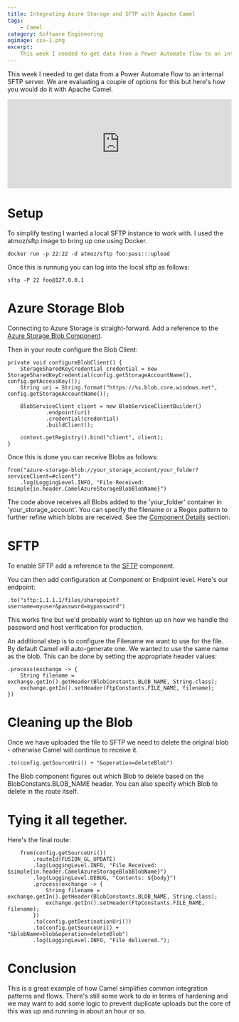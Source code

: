 ```yaml
---
title: Integrating Azure Storage and SFTP with Apache Camel
tags: 
    - Camel
category: Software Engineering
ogimage: csa-1.png
excerpt:
    This week I needed to get data from a Power Automate flow to an internal SFTP server. We are evaluating a couple of options for this but here's how you would do it with Apache Camel...
---
```


This week I needed to get data from a Power Automate flow to an internal SFTP server. We are evaluating a couple of options for this but here's how you would do it with Apache Camel.

<iframe frameborder="0" style="width:100%;height:200px;" src="https://viewer.diagrams.net/?highlight=0000ff&nav=1&title=Camel-Azure-SFTP#R3ZZRb5swEMc%2FDY%2BTwFDSPbZpuklbp2xsmvrohgt4MxxyjgD99DPlgCDUKJOmJeoT%2BHdnzv77f8iOv8zqD0YW6QPGoB3hxrXj3zlCeCIQ9tGSpiOL6%2FcdSIyKOWkEkXoGhi7TUsWwmyQSoiZVTOEG8xw2NGHSGKymaVvU06qFTGAGoo3Uc%2FpTxZR29PrKHflHUEnaV%2FZcjmSyT2awS2WM1QHyV46%2FNIjUvWX1EnQrXq9LN%2B%2F%2BleiwMAM5nTJBNV%2B%2Bhb%2B3xeP6x93Xp8Wnh4Xx3vndV%2FZSl7xhXiw1vQIQW0F4iIZSTDCXejXSW4NlHkNbxrWjMeczYmGhZ%2BEvIGr4dGVJaFFKmeZoV7Mt9OreGO2wNBs4sqHeI9IkQEfyxHAC1rqAGZBp7DwDWpLaT9ch2UPJkDfKbF9Y6b9Q3ZupvsYKjEU3VhvrHJidQpUqgqiQL5uvbK9NFZS7onP%2FVtXtSbCkezAE9XFR5yIMzcvO5db1Qh5XB43AKD3ogZ79c9mu3ppZxYlmDc5pVjFT%2Fea5NNahbkRo2t%2BncG81Pl2CZQfvXYplF2%2FNssGJlg3PadlgpvpSZu3F5PwODYILc2g40yq6%2F76%2BBKlC979JZYfjRewldnCd9Vd%2FAA%3D%3D"></iframe>

# Setup
To simplify testing I wanted a local SFTP instance to work with. I used the atmoz/sftp image to bring up one using Docker.

```
docker run -p 22:22 -d atmoz/sftp foo:pass:::upload
```

Once this is runnung you can log into the local sftp as follows:
```
sftp -P 22 foo@127.0.0.1  
```

# Azure Storage Blob

Connecting to Azure Storage is straight-forward. Add a reference to the [Azure Storage Blob Component](https://camel.apache.org/components/4.0.x/azure-storage-blob-component.html#_message_headers).

Then in your route configure the Blob Client:

```
private void configureBlobClient() {
    StorageSharedKeyCredential credential = new StorageSharedKeyCredential(config.getStorageAccountName(), config.getAccessKey());
    String uri = String.format("https://%s.blob.core.windows.net", config.getStorageAccountName());

    BlobServiceClient client = new BlobServiceClientBuilder()
            .endpoint(uri)
            .credential(credential)
            .buildClient();

    context.getRegistry().bind("client", client);
}
```
Once this is done you can receive Blobs as follows:

```
from("azure-storage-blob://your_storage_account/your_folder?serviceClient=#client")
    .log(LoggingLevel.INFO, "File Received: $simple{in.header.CamelAzureStorageBlobBlobName}")

```
The code above receives all Blobs added to the 'your_folder' container in 'your_storage_account'. You can specify the filename or a Regex pattern to further refine which blobs are received. See the [Component Details](https://camel.apache.org/components/4.0.x/azure-storage-blob-component.html#_component_options) section.

# SFTP
To enable SFTP add a reference to the [SFTP](https://camel.apache.org/components/4.0.x/sftp-component.html#_more_information) component.

You can then add configuration at Component or Endpoint level. Here's our endpoint:
```
.to("sftp:1.1.1.1/files/sharepoint?username=myuser&password=mypassword")
```
This works fine but we'd probably want to tighten up on how we handle the password and host verification for production. 

An additional step is to configure the Filename we want to use for the file. By default Camel will auto-generate one. We wanted to use the same name as the blob. This can be done by setting the appropriate header values:
```
.process(exchange -> {
    String filename = exchange.getIn().getHeader(BlobConstants.BLOB_NAME, String.class);
    exchange.getIn().setHeader(FtpConstants.FILE_NAME, filename);
})
```
# Cleaning up the Blob
Once we have uploaded the file to SFTP we need to delete the original blob - otherwise Camel will continue to receive it. 
```
.to(config.getSourceUri() + "&operation=deleteBlob")
```
The Blob component figures out which Blob to delete based on the BlobConstants.BLOB_NAME header. You can also specify which Blob to delete in the route itself.

# Tying it all tegether.
Here's the final route:
```
    from(config.getSourceUri())
        .routeId(FUSION_GL_UPDATE)
        .log(LoggingLevel.INFO, "File Received: $simple{in.header.CamelAzureStorageBlobBlobName}")
        .log(LoggingLevel.DEBUG, "Contents: ${body}")
        .process(exchange -> {
            String filename = exchange.getIn().getHeader(BlobConstants.BLOB_NAME, String.class);
            exchange.getIn().setHeader(FtpConstants.FILE_NAME, filename);
        })
        .to(config.getDestinationUri())
        .to(config.getSourceUri() + "&blobName=blob&operation=deleteBlob")
        .log(LoggingLevel.INFO, "File delivered.");
```

# Conclusion
This is a great example of how Camel simplifies common integration patterns and flows. There's still some work to do in terms of hardening and we may want to add some logic to prevent duplicate uploads but the core of this was up and running in about an hour or so.